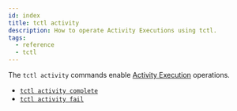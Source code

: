 ```yaml
---
id: index
title: tctl activity
description: How to operate Activity Executions using tctl.
tags:
  - reference
  - tctl
---
```


The `tctl activity` commands enable [Activity Execution](/docs/content/what-is-an-activity-execution) operations.

- [`tctl activity complete`](/docs/reference/tctl/activity/complete)
- [`tctl activity fail`](/docs/reference/tctl/activity/fail)
